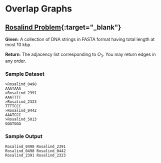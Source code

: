 # Overlap Graphs

## [Rosalind Problem](https://rosalind.info/problems/grph/){:target="_blank"}

**Given**: A collection of DNA strings in FASTA format having total length at most 10 kbp.

**Return**: The adjacency list corresponding to $O_{3}$. You may return edges in any order.

### Sample Dataset

```
>Rosalind_0498
AAATAAA
>Rosalind_2391
AAATTTT
>Rosalind_2323
TTTTCCC
>Rosalind_0442
AAATCCC
>Rosalind_5013
GGGTGGG
```

### Sample Output

```
Rosalind_0498 Rosalind_2391
Rosalind_0498 Rosalind_0442
Rosalind_2391 Rosalind_2323
```
